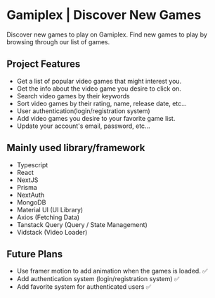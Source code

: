 <h1>Gamiplex | Discover New Games</h1>
<p>Discover new games to play on Gamiplex. Find new games to play by browsing through our list of games.</p>

<h2>Project Features</h2>
<ul>
  <li>Get a list of popular video games that might interest you.</li>
  <li>Get the info about the video game you desire to click on.</li>
  <li>Search video games by their keywords</li>
  <li>Sort video games by their rating, name, release date, etc...</li>
  <li>User authentication(login/registration system)</li>
  <li>Add video games you desire to your favorite game list.</li>
  <li>Update your account's email, password, etc...</li>
</ul>

<h2>Mainly used library/framework</h2>
<ul>
  <li>Typescript</li>
  <li>React</li>
  <li>NextJS</li>
  <li>Prisma</li>
  <li>NextAuth</li>
  <li>MongoDB</li>
  <li>Material UI (UI Library)</li>
  <li>Axios (Fetching Data)</li>
  <li>Tanstack Query (Query / State Management)</li>
  <li>Vidstack (Video Loader)</li>
</ul>

<h2>Future Plans</h2>
<ul>
  <li>Use framer motion to add animation when the games is loaded. ✅</li>
  <li>Add authentication system (login/registration system) ✅</li>
  <li>Add favorite system for authenticated users ✅</li>
</ul>
